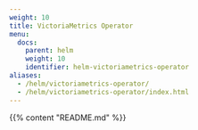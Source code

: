 ```yaml
---
weight: 10
title: VictoriaMetrics Operator
menu:
  docs:
    parent: helm
    weight: 10
    identifier: helm-victoriametrics-operator
aliases:
  - /helm/victoriametrics-operator/
  - /helm/victoriametrics-operator/index.html
---
```

{{% content "README.md" %}}
